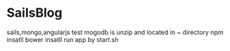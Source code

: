 # SailsBlog
sails,mongo,angularjs test  mogodb is unzip and located in ~ directory  npm insatll  bower insatll  run app by start.sh
